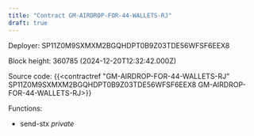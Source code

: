 ```yaml
---
title: "Contract GM-AIRDROP-FOR-44-WALLETS-RJ"
draft: true
---
```

Deployer: SP11Z0M9SXMXM2BGQHDPT0B9Z03TDE56WFSF6EEX8


 



Block height: 360785 (2024-12-20T12:32:42.000Z)

Source code: {{<contractref "GM-AIRDROP-FOR-44-WALLETS-RJ" SP11Z0M9SXMXM2BGQHDPT0B9Z03TDE56WFSF6EEX8 GM-AIRDROP-FOR-44-WALLETS-RJ>}}

Functions:

* send-stx _private_
